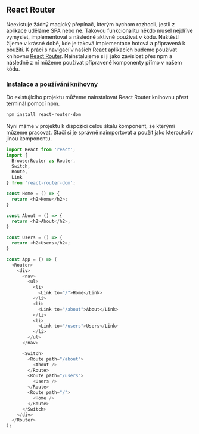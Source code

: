 ## React Router

Neexistuje žádný magický přepínač, kterým bychom rozhodli, jestli z aplikace uděláme SPA nebo ne. Takovou funkcionalitu někdo musel nejdříve vymyslet, implementovat a následně aktivně používat v kódu. Naštěstí žijeme v krásné době, kde je taková implementace hotová a připravená k použití. K práci s navigací v našich React aplikacích budeme používat knihovnu [React Router](https://reactrouter.com/web/guides/quick-start). Nainstalujeme si ji jako závislost přes npm a následně z ní můžeme používat připravené komponenty přímo v našem kódu.

### Instalace a používání knihovny

Do existujícího projektu můžeme nainstalovat React Router knihovnu přest terminál pomocí npm.

```sh
npm install react-router-dom
```

Nyní máme v projektu k dispozici celou škálu komponent, se kterými můzeme pracovat. Stačí si je správně naimportovat a použít jako kteroukoliv jinou komponentu.

```js
import React from 'react';
import {
  BrowserRouter as Router,
  Switch,
  Route,
  Link
} from 'react-router-dom';

const Home = () => {
  return <h2>Home</h2>;
}

const About = () => {
  return <h2>About</h2>;
}

const Users = () => {
  return <h2>Users</h2>;
}

const App = () => (
  <Router>
    <div>
      <nav>
        <ul>
          <li>
            <Link to="/">Home</Link>
          </li>
          <li>
            <Link to="/about">About</Link>
          </li>
          <li>
            <Link to="/users">Users</Link>
          </li>
        </ul>
      </nav>

      <Switch>
        <Route path="/about">
          <About />
        </Route>
        <Route path="/users">
          <Users />
        </Route>
        <Route path="/">
          <Home />
        </Route>
      </Switch>
    </div>
  </Router>
);
```
